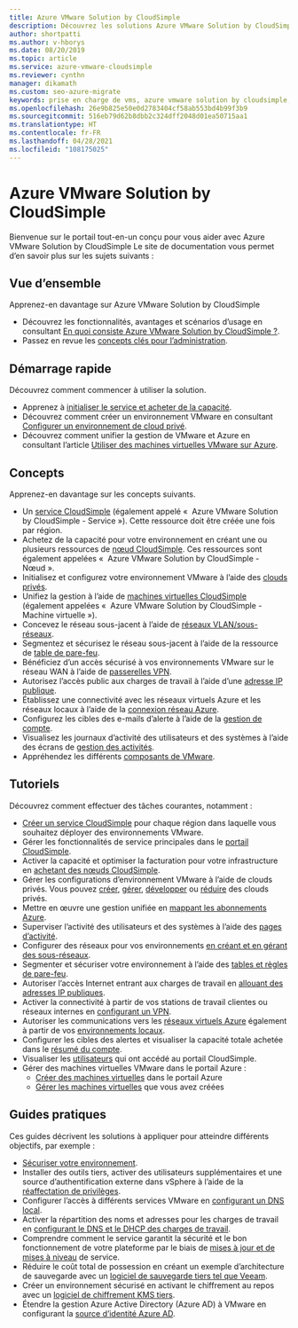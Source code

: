 ```yaml
---
title: Azure VMware Solution by CloudSimple
description: Découvrez les solutions Azure VMware Solution by CloudSimple, notamment une vue d’ensemble, des démarrages rapides, des concepts, des tutoriels et des guides pratiques.
author: shortpatti
ms.author: v-hborys
ms.date: 08/20/2019
ms.topic: article
ms.service: azure-vmware-cloudsimple
ms.reviewer: cynthn
manager: dikamath
ms.custom: seo-azure-migrate
keywords: prise en charge de vms, azure vmware solution by cloudsimple, cloudsimple azure, outils vms, documentation vmware
ms.openlocfilehash: 26e9b825e50e0d2783404cf58ab553bd4b99f3b9
ms.sourcegitcommit: 516eb79d62b8dbb2c324dff2048d01ea50715aa1
ms.translationtype: HT
ms.contentlocale: fr-FR
ms.lasthandoff: 04/28/2021
ms.locfileid: "108175025"
---
```

# <a name="azure-vmware-solution-by-cloudsimple"></a>Azure VMware Solution by CloudSimple

Bienvenue sur le portail tout-en-un conçu pour vous aider avec Azure VMware Solution by CloudSimple
Le site de documentation vous permet d’en savoir plus sur les sujets suivants :

## <a name="overview"></a>Vue d’ensemble

Apprenez-en davantage sur Azure VMware Solution by CloudSimple

* Découvrez les fonctionnalités, avantages et scénarios d’usage en consultant [En quoi consiste  Azure VMware Solution by CloudSimple ?](cloudsimple-vmware-solutions-overview.md).
* Passez en revue les [concepts clés pour l’administration](key-concepts.md).

## <a name="quickstart"></a>Démarrage rapide

Découvrez comment commencer à utiliser la solution.

* Apprenez à [initialiser le service et acheter de la capacité](quickstart-create-cloudsimple-service.md).
* Découvrez comment créer un environnement VMware en consultant [Configurer un environnement de cloud privé](quickstart-create-private-cloud.md).
* Découvrez comment unifier la gestion de VMware et Azure en consultant l’article [Utiliser des machines virtuelles VMware sur Azure](quickstart-create-vmware-virtual-machine.md).

## <a name="concepts"></a>Concepts

Apprenez-en davantage sur les concepts suivants.

* Un [service CloudSimple](cloudsimple-service.md) (également appelé «  Azure VMware Solution by CloudSimple - Service »). Cette ressource doit être créée une fois par région.
* Achetez de la capacité pour votre environnement en créant une ou plusieurs ressources de [nœud CloudSimple](cloudsimple-node.md). Ces ressources sont également appelées «  Azure VMware Solution by CloudSimple - Nœud ».
* Initialisez et configurez votre environnement VMware à l’aide des [clouds privés](cloudsimple-private-cloud.md).
* Unifiez la gestion à l’aide de [machines virtuelles CloudSimple](cloudsimple-virtual-machines.md) (également appelées «  Azure VMware Solution by CloudSimple - Machine virtuelle »).
* Concevez le réseau sous-jacent à l’aide de [réseaux VLAN/sous-réseaux](cloudsimple-vlans-subnets.md).
* Segmentez et sécurisez le réseau sous-jacent à l’aide de la ressource de [table de pare-feu](cloudsimple-firewall-tables.md).
* Bénéficiez d’un accès sécurisé à vos environnements VMware sur le réseau WAN à l’aide de [passerelles VPN](cloudsimple-vpn-gateways.md).
* Autorisez l’accès public aux charges de travail à l’aide d’une [adresse IP publique](cloudsimple-public-ip-address.md).
* Établissez une connectivité avec les réseaux virtuels Azure et les réseaux locaux à l’aide de la [connexion réseau Azure](cloudsimple-azure-network-connection.md).
* Configurez les cibles des e-mails d’alerte à l’aide de la [gestion de compte](cloudsimple-account.md).
* Visualisez les journaux d’activité des utilisateurs et des systèmes à l’aide des écrans de [gestion des activités](cloudsimple-activity.md).
* Appréhendez les différents [composants de VMware](vmware-components.md).

## <a name="tutorials"></a>Tutoriels

Découvrez comment effectuer des tâches courantes, notamment :

* [Créer un service CloudSimple](create-cloudsimple-service.md) pour chaque région dans laquelle vous souhaitez déployer des environnements VMware.
* Gérer les fonctionnalités de service principales dans le [portail CloudSimple](access-cloudsimple-portal.md).
* Activer la capacité et optimiser la facturation pour votre infrastructure en [achetant des nœuds CloudSimple](create-nodes.md).
* Gérer les configurations d’environnement VMware à l’aide de clouds privés. Vous pouvez [créer](create-private-cloud.md), [gérer](manage-private-cloud.md), [développer](expand-private-cloud.md) ou [réduire](shrink-private-cloud.md) des clouds privés.
* Mettre en œuvre une gestion unifiée en [mappant les abonnements Azure](azure-subscription-mapping.md).
* Superviser l’activité des utilisateurs et des systèmes à l’aide des [pages d’activité](monitor-activity.md).
* Configurer des réseaux pour vos environnements [en créant et en gérant des sous-réseaux](create-vlan-subnet.md).
* Segmenter et sécuriser votre environnement à l’aide des [tables et règles de pare-feu](firewall.md).
* Autoriser l’accès Internet entrant aux charges de travail en [allouant des adresses IP publiques](public-ips.md).
* Activer la connectivité à partir de vos stations de travail clientes ou réseaux internes en [configurant un VPN](vpn-gateway.md).
* Autoriser les communications vers les [réseaux virtuels Azure](virtual-network-connection.md) également à partir de vos [environnements locaux](on-premises-connection.md).
* Configurer les cibles des alertes et visualiser la capacité totale achetée dans le [résumé du compte](account.md).
* Visualiser les [utilisateurs](users.md) qui ont accédé au portail CloudSimple.
* Gérer des machines virtuelles VMware dans le portail Azure :
    * [Créer des machines virtuelles](azure-create-vm.md) dans le portail Azure
    * [Gérer les machines virtuelles](azure-manage-vm.md) que vous avez créées

## <a name="how-to-guides"></a>Guides pratiques

Ces guides décrivent les solutions à appliquer pour atteindre différents objectifs, par exemple :

* [Sécuriser votre environnement](private-cloud-secure.md).
* Installer des outils tiers, activer des utilisateurs supplémentaires et une source d’authentification externe dans vSphere à l’aide de la [réaffectation de privilèges](escalate-privileges.md).
* Configurer l’accès à différents services VMware en [configurant un DNS local](on-premises-dns-setup.md).
* Activer la répartition des noms et adresses pour les charges de travail en [configurant le DNS et le DHCP des charges de travail](dns-dhcp-setup.md).
* Comprendre comment le service garantit la sécurité et le bon fonctionnement de votre plateforme par le biais de [mises à jour et de mises à niveau](vmware-components.md#updates-and-upgrades) de service.
* Réduire le coût total de possession en créant un exemple d’architecture de sauvegarde avec un [logiciel de sauvegarde tiers tel que Veeam](backup-workloads-veeam.md).
* Créer un environnement sécurisé en activant le chiffrement au repos avec un [logiciel de chiffrement KMS tiers](vsan-encryption.md).
* Étendre la gestion Azure Active Directory (Azure AD) à VMware en configurant la [source d’identité Azure AD](azure-ad.md).
